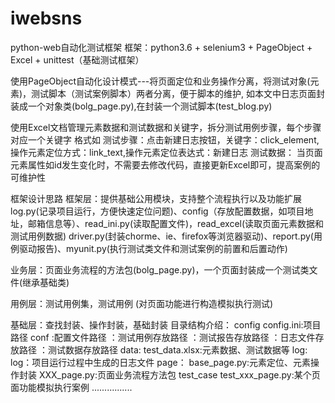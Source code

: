 # iwebsns
python-web自动化测试框架
框架：python3.6 + selenium3 + PageObject + Excel + unittest（基础测试框架）

使用PageObject自动化设计模式---将页面定位和业务操作分离，将测试对象(元素)，测试脚本（测试案例脚本）两者分离，便于脚本的维护,
如本文中日志页面封装成一个对象类(bolg_page.py),在封装一个测试脚本(test_blog.py)

使用Excel文档管理元素数据和测试数据和关键字，拆分测试用例步骤，每个步骤对应一个关键字
格式如 测试步骤：点击新建日志按钮，关键字：click_element,操作元素定位方式：link_text,操作元素定位表达式：新建日志 测试数据：
当页面元素属性如id发生变化时，不需要去修改代码，直接更新Excel即可，提高案例的可维护性


框架设计思路
框架层：提供基础公用模块，支持整个流程执行以及功能扩展
log.py(记录项目运行，方便快速定位问题)、config（存放配置数据，如项目地址，邮箱信息等）、read_ini.py(读取配置文件)，read_excel(读取页面元素数据和测试用例数据)
driver.py(封装chorme、ie、firefox等浏览器驱动)、report.py(用例驱动报告)、myunit.py(执行测试类文件和测试案例的前置和后置动作)
       
业务层：页面业务流程的方法包(bolg_page.py)，一个页面封装成一个测试类文件(继承基础类)

用例层：测试用例集，测试用例 (对页面功能进行构造模拟执行测试)

基础层：查找封装、操作封装，基础封装
目录结构介绍：
config
      config.ini:项目路径
      conf      :配置文件路径
                ：测试用例存放路径
                ：测试报告存放路径
                ：日志文件存放路径
                ：测试数据存放路径
data:
     test_data.xlsx:元素数据、测试数据等
log:
    log：项目运行过程中生成的日志文件
page：
     base_page.py:元素定位、元素操作封装
     XXX_page.py:页面业务流程方法包
test_case
         test_xxx_page.py:某个页面功能模拟执行案例
................
